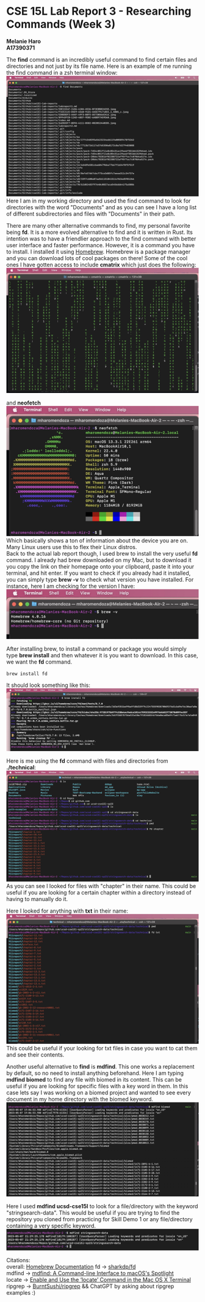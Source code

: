 # CSE 15L Lab Report 3 - Researching Commands (Week 3)
**Melanie Haro** <br />
**A17390371** <br />

The **find** command is an incredibly useful command to find certain files and directories and not just by its file name. Here is an example of me running the find command in a zsh terminal window: <br />
![Image](https://github.com/melanieharo22/cse15l-lab-reports/blob/main/Image%205-7-23%20at%206.24%20PM.jpeg)
Here I am in my working directory and used the find command to look for directories with the word "Documents" and as you can see I have a long list of different subdirectories and files with "Documents" in their path. <br />

There are many other alternative commands to find, my personal favorite being **fd**. It is a more evolved alternative to find and it is written in Rust. Its intention was to have a friendlier approach to the find command with better user interface and faster performance. However, it is a command you have to install. I installed it using [Homebrew](https://brew.sh/). Homebrew is a package manager and you can download lots of cool packages on there! Some of the cool ones I have gotten access to include **cmatrix** which just does the following: <br />
![Image](https://raw.githubusercontent.com/melanieharo22/cse15l-lab-reports/main/Image%205-7-23%20at%206.41%20PM.jpeg) <br />

and **neofetch** <br />
![Image](https://github.com/melanieharo22/cse15l-lab-reports/blob/main/Image%205-7-23%20at%206.39%20PM.jpeg) <br />
Which basically shows a ton of information about the device you are on. Many Linux users use this to flex their Linux distros. <br />
Back to the actual lab report though, I used brew to install the very useful **fd** command. I already had brew downloaded on my Mac, but to download it you copy the link on their homepage onto your clipboard, paste it into your terminal, and hit enter. If you want to check if you already had it installed, you can simply type **brew -v** to check what version you have installed. For instance, here I am checking for the version I have: <br />
![Image](https://github.com/melanieharo22/cse15l-lab-reports/blob/main/Image%205-7-23%20at%206.30%20PM.jpeg)

After installing brew, to install a command or package you would simply type **brew install** and then whatever it is you want to download. In this case, we want the **fd** command. <br /> 
```
brew install fd 
```
It should look something like this: <br /> 
![Image](https://github.com/melanieharo22/cse15l-lab-reports/blob/main/Image%205-7-23%20at%205.52%20PM.jpeg) <br />

Here is me using the **fd** command with files and directories from **./technical**: <br />
![Image](https://github.com/melanieharo22/cse15l-lab-reports/blob/main/Image%205-7-23%20at%206.12%20PM.jpeg) <br />
As you can see I looked for files with "chapter" in their name. This could be useful if you are looking for a certain chapter within a directory instead of having to manually do it. <br />

Here I looked for anything with **txt** in their name: <br />
![Image](https://github.com/melanieharo22/cse15l-lab-reports/blob/main/Image%205-7-23%20at%206.57%20PM.jpeg) <br />
This could be useful if your looking for txt files in case you want to cat them and see their contents. <br />

Another useful alternative to **find** is **mdfind**. This one works a replacement by default, so no need to install anything beforehand. Here I am typing **mdfind biomed** to find any file with biomed in its content. This can be useful if you are looking for specific files with a key word in them. In this case lets say I was working on a biomed project and wanted to see every document in my home directory with the biomed keyword. <br />
![Image](https://github.com/melanieharo22/cse15l-lab-reports/blob/main/Image%205-7-23%20at%207.07%20PM.jpeg) <br />

Here I used **mdfind ucsd-cse15l** to look for a file/directory with the keyword "stringsearch-data". This would be useful if you are trying to find the repository you cloned from practicing for Skill Demo 1 or any file/directory containing a very specific keyword. <br />
![Image](https://github.com/melanieharo22/cse15l-lab-reports/blob/main/Image%205-7-23%20at%209.30%20PM.jpeg) <br />




Citations: <br />
overall: [Homebrew Documentation](https://docs.brew.sh/)
fd -> [sharkdp/fd](https://github.com/sharkdp/fd) <br />
mdfind -> [mdfind: A Command-line Interface to macOS's Spotlight](https://metaredux.com/posts/2019/12/22/mdfind.html) <br />
locate -> [Enable and Use the ‘locate’ Command in the Mac OS X Terminal](https://osxdaily.com/2011/11/02/enable-and-use-the-locate-command-in-the-mac-os-x-terminal/) <br />
ripgrep -> [BurntSushi/ripgrep](https://github.com/BurntSushi/ripgrep) && ChatGPT by asking about ripgrep examples :)

